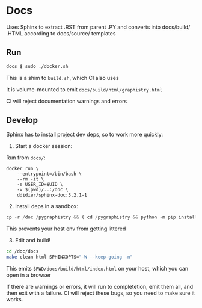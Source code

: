 # Docs

Uses Sphinx to extract .RST from parent .PY and converts into docs/build/ .HTML according to docs/source/ templates

## Run

```bash
docs $ sudo ./docker.sh
```

This is a shim to `build.sh`, which CI also uses

It is volume-mounted to emit `docs/build/html/graphistry.html`

CI will reject documentation warnings and errors

## Develop

Sphinx has to install project dev deps, so to work more quickly:

1. Start a docker session:

Run from `docs/`: 

```
docker run \
    --entrypoint=/bin/bash \
    --rm -it \
    -e USER_ID=$UID \
    -v $(pwd)/..:/doc \
    ddidier/sphinx-doc:3.2.1-1 
```

2. Install deps in a sandbox:

```python
cp -r /doc /pygraphistry && ( cd /pygraphistry && python -m pip install -e .[dev] )
```

This prevents your host env from getting littered

3. Edit and build!

```bash
cd /doc/docs
make clean html SPHINXOPTS="-W --keep-going -n"
```

This emits `$PWD/docs/build/html/index.html` on your host, which you can open in a browser

If there are warnings or errors, it will run to completetion, emit them all, and then exit with a failure. CI will reject these bugs, so you need to make sure it works.
